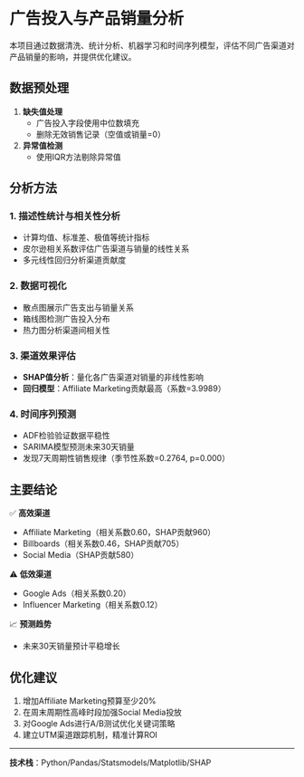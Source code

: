 # 广告投入与产品销量分析

本项目通过数据清洗、统计分析、机器学习和时间序列模型，评估不同广告渠道对产品销量的影响，并提供优化建议。

## 数据预处理
1. **缺失值处理**  
   - 广告投入字段使用中位数填充  
   - 删除无效销售记录（空值或销量=0）
2. **异常值检测**  
   - 使用IQR方法剔除异常值

## 分析方法
### 1. 描述性统计与相关性分析
- 计算均值、标准差、极值等统计指标  
- 皮尔逊相关系数评估广告渠道与销量的线性关系  
- 多元线性回归分析渠道贡献度

### 2. 数据可视化
- 散点图展示广告支出与销量关系  
- 箱线图检测广告投入分布  
- 热力图分析渠道间相关性

### 3. 渠道效果评估
- **SHAP值分析**：量化各广告渠道对销量的非线性影响  
- **回归模型**：Affiliate Marketing贡献最高（系数=3.9989）

### 4. 时间序列预测
- ADF检验验证数据平稳性  
- SARIMA模型预测未来30天销量  
- 发现7天周期性销售规律（季节性系数=0.2764, p=0.000）

## 主要结论
✅ **高效渠道**  
- Affiliate Marketing（相关系数0.60，SHAP贡献960）  
- Billboards（相关系数0.46，SHAP贡献705）  
- Social Media（SHAP贡献580）

⚠️ **低效渠道**  
- Google Ads（相关系数0.20）  
- Influencer Marketing（相关系数0.12）

📈 **预测趋势**  
- 未来30天销量预计平稳增长

## 优化建议
1. 增加Affiliate Marketing预算至少20%  
2. 在周末周期性高峰时段加强Social Media投放  
3. 对Google Ads进行A/B测试优化关键词策略  
4. 建立UTM渠道跟踪机制，精准计算ROI

---

**技术栈**：Python/Pandas/Statsmodels/Matplotlib/SHAP  






